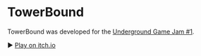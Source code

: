 # TowerBound

TowerBound was developed for the [Underground Game Jam #1](https://itch.io/jam/undergound-game-jam-1).

▶️ [Play on itch.io](https://svvoooyyyy.itch.io/towerbound)
